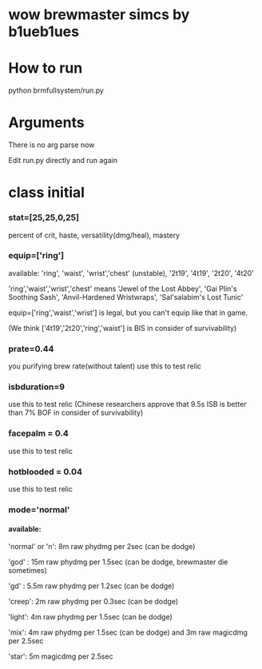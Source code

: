 # wow brewmaster simcs by b1ueb1ues

How to run
=====
python brmfullsystem/run.py

Arguments
=====
There is no arg parse now

Edit run.py directly and run again

class initial 
======
### stat=[25,25,0,25] 
percent of crit, haste, versatility(dmg/heal), mastery

### equip=['ring']  
available: 'ring', 'waist', 'wrist','chest' (unstable), '2t19', '4t19', '2t20', '4t20'

'ring','waist','wrist','chest' means 'Jewel of the Lost Abbey', 'Gai Plin's Soothing Sash', 'Anvil-Hardened Wristwraps', 'Sal'salabim's Lost Tunic'

equip=['ring','waist','wrist'] is legal, but you can't equip like that in game.

(We think ['4t19','2t20','ring','waist'] is BIS in consider of survivability)

### prate=0.44
you purifying brew rate(without talent)
use this to test relic 

### isbduration=9
use this to test relic (Chinese researchers approve that 9.5s ISB is better than 7% BOF in consider of survivability)

### facepalm = 0.4
use this to test relic 

### hotblooded = 0.04
use this to test relic 


### mode='normal'
#### available:

'normal' or 'n': 8m raw phydmg per 2sec (can be dodge)

'god' : 15m raw phydmg per 1.5sec (can be dodge, brewmaster die sometimes)

'gd' : 5.5m raw phydmg per 1.2sec (can be dodge)

'creep': 2m raw phydmg per 0.3sec (can be dodge)

'light': 4m raw phydmg per 1.5sec (can be dodge)

'mix': 4m raw phydmg per 1.5sec (can be dodge) and 3m raw magicdmg per 2.5sec

'star': 5m magicdmg per 2.5sec






